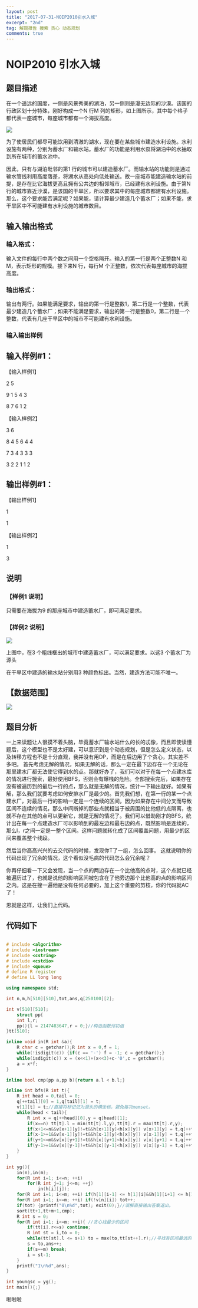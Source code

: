 ```yaml
---
layout: post
title: "2017-07-31-NOIP2010引水入城"
excerpt: "2nd"
tag: 解题报告 搜索 贪心 动态规划
comments: true
---
```


# NOIP2010 引水入城

## 题目描述

在一个遥远的国度，一侧是风景秀美的湖泊，另一侧则是漫无边际的沙漠。该国的行政区划十分特殊，刚好构成一个N 行M 列的矩形，如上图所示，其中每个格子都代表一座城市，每座城市都有一个海拔高度。

![](https://youngscc.github.io/img/299.png)

为了使居民们都尽可能饮用到清澈的湖水，现在要在某些城市建造水利设施。水利设施有两种，分别为蓄水厂和输水站。蓄水厂的功能是利用水泵将湖泊中的水抽取到所在城市的蓄水池中。

因此，只有与湖泊毗邻的第1 行的城市可以建造蓄水厂。而输水站的功能则是通过输水管线利用高度落差，将湖水从高处向低处输送。故一座城市能建造输水站的前提，是存在比它海拔更高且拥有公共边的相邻城市，已经建有水利设施。由于第N 行的城市靠近沙漠，是该国的干旱区，所以要求其中的每座城市都建有水利设施。那么，这个要求能否满足呢？如果能，请计算最少建造几个蓄水厂；如果不能，求干旱区中不可能建有水利设施的城市数目。

## 输入输出格式

### 输入格式：

输入文件的每行中两个数之间用一个空格隔开。输入的第一行是两个正整数N 和M，表示矩形的规模。接下来N 行，每行M 个正整数，依次代表每座城市的海拔高度。

### 输出格式：

输出有两行。如果能满足要求，输出的第一行是整数1，第二行是一个整数，代表最少建造几个蓄水厂；如果不能满足要求，输出的第一行是整数0，第二行是一个整数，代表有几座干旱区中的城市不可能建有水利设施。

### 输入输出样例

## 输入样例#1：

【输入样例1】

2 5

9 1 5 4 3

8 7 6 1 2

【输入样例2】

3 6

8 4 5 6 4 4

7 3 4 3 3 3

3 2 2 1 1 2

## 输出样例#1：

【输出样例1】

1

1


【输出样例2】

1

3



## 说明

### 【样例1 说明】

只需要在海拔为9 的那座城市中建造蓄水厂，即可满足要求。

### 【样例2 说明】

![](https://youngscc.github.io/img/300.png)

上图中，在3 个粗线框出的城市中建造蓄水厂，可以满足要求。以这3 个蓄水厂为源头

在干旱区中建造的输水站分别用3 种颜色标出。当然，建造方法可能不唯一。

## 【数据范围】

![](https://youngscc.github.io/img/301.png)

## 题目分析

一上来读题让人很摸不着头脑，毕竟蓄水厂输水站什么的长的忒像，而且即使读懂题后，这个模型也不是太好建，可以意识到是个动态规划，但是怎么定义状态，以及转移方程也不是十分直观，我并没有用DP，而是在后边用了个贪心，其实差不多吧。
首先考虑无解的情况，如果无解的话，那么一定在最下边存在一个无论在那里建水厂都无法使它得到水的点。那就好办了，我们可以对于在每一个点建水库的情况进行搜索，最好使用BFS，否则会有爆栈的危险。全部搜索完后，如果存在没有被遍历到的最后一行的点，那么就是无解的情况，统计一下输出就好。如果有解，那么我们就要考虑如何安排水厂是最少的。首先我们想，在第一行的某一个点建水厂，对最后一行的影响一定是一个连续的区间，因为如果存在中间分叉而导致区间不连续的情况，那么中间断掉的那些点就相当于被周围的比他低的点隔离，也就不存在其他的点可以更新它，就是无解的情况了。我们可以借助刚才的BFS，统计出在每一个点建造水厂可以影响到的最左边和最右边的点，既然影响是连续的，那么l，r之间一定是一整个区间。这样问题就转化成了区间覆盖问题，用最少的区间来覆盖整个线段。

然后当你高高兴兴的去交代码的时候，发现你T了一组，怎么回事。
这就说明你的代码出现了冗余的情况，这个看似没毛病的代码怎么会冗余呢？

你再仔细看一下又会发现，当一个点的两边存在一个比他高的点时，这个点就已经被遍历过了，也就是说他的影响区间被包含在了他旁边那个比他高的点的影响区间之内。这是在搜一遍他是没有任何必要的，加上这个重要的剪枝，你的代码就AC了！

恩就是这样，让我们上代码。

## 代码如下

```cpp

# include <algorithm>
# include <iostream>
# include <cstring>
# include <cstdio>
# include <queue>
# define R register
# define LL long long

using namespace std;

int n,m,h[510][510],tot,ans,q[250100][2];

int v[510][510];
    struct pp{
    int l,r;
    pp(){l = 2147483647,r = 0;}//构造函数付初值
}tt[510];

inline void in(R int &a){
    R char c = getchar();R int x = 0,f = 1;
    while(!isdigit(c)) {if(c == '-') f = -1; c = getchar();}
    while(isdigit(c)) x = (x<<1)+(x<<3)+c-'0',c = getchar();
    a = x*f;
}

inline bool cmp(pp a,pp b){return a.l < b.l;}

inline int bfs(R int t){
    R int head = 0,tail = 0;
    q[++tail][0] = 1,q[tail][1] = t;
	v[1][t] = t;//直接将标记记为源头的横坐标，避免每次memset。
    while(head < tail){
        R int x = q[++head][0],y = q[head][1];
        if(x==n) tt[t].l = min(tt[t].l,y),tt[t].r = max(tt[t].r,y);
        if(x+1<=n&&v[x+1][y]!=t&&h[x+1][y]<h[x][y]) v[x+1][y] = t,q[++tail][0] = x+1,q[tail][1] = y;//一定要在里打标记，不然会死的很惨。
        if(x-1>=1&&v[x-1][y]!=t&&h[x-1][y]<h[x][y]) v[x-1][y] = t,q[++tail][0] = x-1,q[tail][1] = y;
        if(y+1<=m&&v[x][y+1]!=t&&h[x][y+1]<h[x][y]) v[x][y+1] = t,q[++tail][0] = x,q[tail][1] = y+1;
        if(y-1>=1&&v[x][y-1]!=t&&h[x][y-1]<h[x][y]) v[x][y-1] = t,q[++tail][0] = x,q[tail][1] = y-1;
    }
}

int yg(){
    in(n),in(m);
    for(R int i=1; i<=n; ++i)
        for(R int j=1; j<=m; ++j)
            in(h[i][j]);
    for(R int i=1; i<=m; ++i) if(h[1][i-1] <= h[1][i]&&h[1][i+1] <= h[1][i])  bfs(i);//重要的剪枝
    for(R int i=1; i<=m; ++i) if(!v[n][i]) tot++;
    if(tot) {printf("0\n%d",tot); exit(0);}//误解直接输出答案退出。
    sort(tt+1,tt+m+1,cmp);
    R int s = 0;
    for(R int i=1; i<=m; ++i){ //贪心找最少的区间
        if(tt[i].r<=s) continue;
        R int st = i,to = 0;
        while(tt[st].l <= s+1) to = max(to,tt[st++].r);//寻找有区间最远的区间最优
        s = to,ans++;
        if(s==m) break;
        i = st-1;
    }
    printf("1\n%d",ans);
}

int youngsc = yg();
int main(){;}
```
啦啦啦
